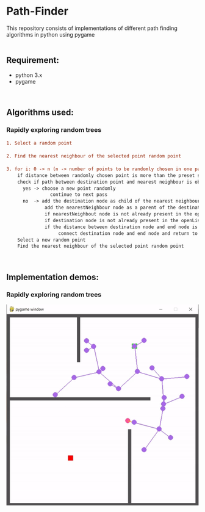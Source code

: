 # Path-Finder
This repository consists of implementations of different path finding algorithms in python using pygame
<br><br>

## Requirement:
<ul>
<li> python 3.x </li>
<li> pygame </li>
</ul>
<br>

## Algorithms used:

### Rapidly exploring random trees
``` diff
1. Select a random point 

2. Find the nearest neighbour of the selected point random point 

3. for i: 0 -> n (n -> number of points to be randomly chosen in one pass)
    if distance between randomly chosen point is more than the preset step size find a distination point
    check if path between destination point and nearest neighbour is obstructed
      yes -> choose a new point randomly
                continue to next pass
      no  -> add the destination node as child of the nearest neighbour
              add the nearestNeighbour node as a parent of the destination node
              if nearestNeighbout node is not already present in the openList then append the node
              if destination node is not already present in the openList then append the node
              if the distance between destination node and end node is less than the limit
                   connect destination node and end node and return to main
    Select a new random point 
    Find the nearest neighbour of the selected point random point 
```
<br>

## Implementation demos:

### Rapidly exploring random trees
![RRT demo](https://github.com/prapti1112/Path-Finder/blob/python/videos/RRT%20implementaion.gif)
